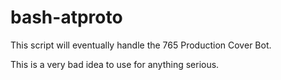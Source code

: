 # bash-atproto

This script will eventually handle the 765 Production Cover Bot.

This is a very bad idea to use for anything serious.

